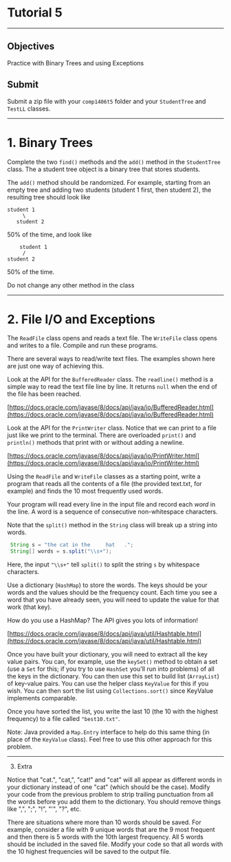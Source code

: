 # Tutorial 5
---

## Objectives  
Practice with Binary Trees and using Exceptions 


## Submit

Submit a zip file with your `comp1406t5` folder and your `StudentTree` and `TestLL` classes. 

---


# 1. Binary Trees 

Complete the two `find()` methods and the `add()` method in the `StudentTree` class. The a student tree object is a binary tree that stores students. 

The `add()` method should be randomized. For example, starting from an empty tree and adding two students (student 1 first, then student 2), the resulting tree should look like

```
student 1
     \
   student 2
```

50% of the time, and look like 

```
    student 1
     /
student 2 
```

50% of the time.

Do not change any other method in the class

---

# 2. File I/O and Exceptions 

The `ReadFile` class opens and reads a text file.  The `WriteFile` class opens and writes to a file. Compile and run these programs.

There are several ways to read/write text files. The examples shown here are just one way of achieving this.

Look at the API for the `BufferedReader` class. The `readline()` method is a simple way to read the text file line by line. It returns `null` when the end of the file has been reached.

[https://docs.oracle.com/javase/8/docs/api/java/io/BufferedReader.html](https://docs.oracle.com/javase/8/docs/api/java/io/BufferedReader.html)

Look at the API for the `PrintWriter` class. Notice that we can print to a file just like we print to the terminal. There are overloaded `print()` and `println()` methods that print with or without adding a newline.

[https://docs.oracle.com/javase/8/docs/api/java/io/PrintWriter.html](https://docs.oracle.com/javase/8/docs/api/java/io/PrintWriter.html)

Using the `ReadFile` and `WriteFile` classes as a starting point, write a program that reads all the contents of a file (the provided text.txt, for example) and finds the 10 most frequently used words.

Your program will read every line in the input file and record each _word_ in the line. A word is a sequence of consecutive non-whitespace characters.

Note that the `split()` method in the `String` class will break up a string into words.

```java
 String s = "the cat in the 	hat   .";
 String[] words = s.split("\\s+");
```

Here, the input `"\\s+"` tell `split()` to split the string `s` by whitespace characters.

Use a dictionary (`HashMap`) to store the words. The keys should be your words and the values should be the frequency count. Each time you see a word that you have already seen, you will need to update the value for that work (that key).

How do you use a HashMap? The API gives you lots of information!

[https://docs.oracle.com/javase/8/docs/api/java/util/Hashtable.html](https://docs.oracle.com/javase/8/docs/api/java/util/Hashtable.html)

Once you have built your dictionary, you will need to extract all the key value pairs. You can, for example, use the `keySet()` method to obtain a set (use a `Set` for this; if you try to use `HashSet` you'll run into problems) of all the keys in the dictionary. You can then use this set to build list (`ArrayList`) of key-value pairs. You can use the helper class `KeyValue` for this if you wish. You can then sort the list using `Collections.sort()` since KeyValue implements comparable.

Once you have sorted the list, you write the last 10 (the 10 with the highest frequency) to a file called `"best10.txt"`.

Note: Java provided a `Map.Entry` interface to help do this same thing (in place of the `KeyValue` class). Feel free to use this other approach for this problem.

---

3. Extra 

Notice that "cat.", "cat,", "cat!" and "cat" will all appear as different words in your dictionary instead of one "cat" (which should be the case). Modify your code from the previous problem to strip trailing punctuation from all the words before you add them to the dictionary. You should remove things like ",", ";", "!", "\'", "?", etc.


There are situations where more than 10 words should be saved. For example, consider a file with 9 unique words that are the 9 most frequent and then there is 5 words with the 10th largest frequency. All 5 words should be included in the saved file. Modify your code so that all words with the 10 highest frequencies will be saved to the output file.


